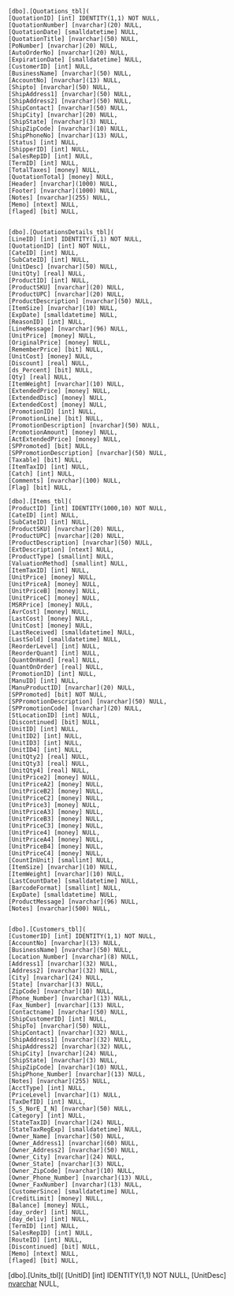 	[dbo].[Quotations_tbl](
	[QuotationID] [int] IDENTITY(1,1) NOT NULL,
	[QuotationNumber] [nvarchar](20) NULL,
	[QuotationDate] [smalldatetime] NULL,
	[QuotationTitle] [nvarchar](50) NULL,
	[PoNumber] [nvarchar](20) NULL,
	[AutoOrderNo] [nvarchar](20) NULL,
	[ExpirationDate] [smalldatetime] NULL,
	[CustomerID] [int] NULL,
	[BusinessName] [nvarchar](50) NULL,
	[AccountNo] [nvarchar](13) NULL,
	[Shipto] [nvarchar](50) NULL,
	[ShipAddress1] [nvarchar](50) NULL,
	[ShipAddress2] [nvarchar](50) NULL,
	[ShipContact] [nvarchar](50) NULL,
	[ShipCity] [nvarchar](20) NULL,
	[ShipState] [nvarchar](3) NULL,
	[ShipZipCode] [nvarchar](10) NULL,
	[ShipPhoneNo] [nvarchar](13) NULL,
	[Status] [int] NULL,
	[ShipperID] [int] NULL,
	[SalesRepID] [int] NULL,
	[TermID] [int] NULL,
	[TotalTaxes] [money] NULL,
	[QuotationTotal] [money] NULL,
	[Header] [nvarchar](1000) NULL,
	[Footer] [nvarchar](1000) NULL,
	[Notes] [nvarchar](255) NULL,
	[Memo] [ntext] NULL,
	[flaged] [bit] NULL,


	[dbo].[QuotationsDetails_tbl](
	[LineID] [int] IDENTITY(1,1) NOT NULL,
	[QuotationID] [int] NOT NULL,
	[CateID] [int] NULL,
	[SubCateID] [int] NULL,
	[UnitDesc] [nvarchar](50) NULL,
	[UnitQty] [real] NULL,
	[ProductID] [int] NULL,
	[ProductSKU] [nvarchar](20) NULL,
	[ProductUPC] [nvarchar](20) NULL,
	[ProductDescription] [nvarchar](50) NULL,
	[ItemSize] [nvarchar](10) NULL,
	[ExpDate] [smalldatetime] NULL,
	[ReasonID] [int] NULL,
	[LineMessage] [nvarchar](96) NULL,
	[UnitPrice] [money] NULL,
	[OriginalPrice] [money] NULL,
	[RememberPrice] [bit] NULL,
	[UnitCost] [money] NULL,
	[Discount] [real] NULL,
	[ds_Percent] [bit] NULL,
	[Qty] [real] NULL,
	[ItemWeight] [nvarchar](10) NULL,
	[ExtendedPrice] [money] NULL,
	[ExtendedDisc] [money] NULL,
	[ExtendedCost] [money] NULL,
	[PromotionID] [int] NULL,
	[PromotionLine] [bit] NULL,
	[PromotionDescription] [nvarchar](50) NULL,
	[PromotionAmount] [money] NULL,
	[ActExtendedPrice] [money] NULL,
	[SPPromoted] [bit] NULL,
	[SPPromotionDescription] [nvarchar](50) NULL,
	[Taxable] [bit] NULL,
	[ItemTaxID] [int] NULL,
	[Catch] [int] NULL,
	[Comments] [nvarchar](100) NULL,
	[Flag] [bit] NULL,

	[dbo].[Items_tbl](
	[ProductID] [int] IDENTITY(1000,10) NOT NULL,
	[CateID] [int] NULL,
	[SubCateID] [int] NULL,
	[ProductSKU] [nvarchar](20) NULL,
	[ProductUPC] [nvarchar](20) NULL,
	[ProductDescription] [nvarchar](50) NULL,
	[ExtDescription] [ntext] NULL,
	[ProductType] [smallint] NULL,
	[ValuationMethod] [smallint] NULL,
	[ItemTaxID] [int] NULL,
	[UnitPrice] [money] NULL,
	[UnitPriceA] [money] NULL,
	[UnitPriceB] [money] NULL,
	[UnitPriceC] [money] NULL,
	[MSRPrice] [money] NULL,
	[AvrCost] [money] NULL,
	[LastCost] [money] NULL,
	[UnitCost] [money] NULL,
	[LastReceived] [smalldatetime] NULL,
	[LastSold] [smalldatetime] NULL,
	[ReorderLevel] [int] NULL,
	[ReorderQuant] [int] NULL,
	[QuantOnHand] [real] NULL,
	[QuantOnOrder] [real] NULL,
	[PromotionID] [int] NULL,
	[ManuID] [int] NULL,
	[ManuProductID] [nvarchar](20) NULL,
	[SPPromoted] [bit] NOT NULL,
	[SPPromotionDescription] [nvarchar](50) NULL,
	[SPPromotionCode] [nvarchar](20) NULL,
	[StLocationID] [int] NULL,
	[Discontinued] [bit] NULL,
	[UnitID] [int] NULL,
	[UnitID2] [int] NULL,
	[UnitID3] [int] NULL,
	[UnitID4] [int] NULL,
	[UnitQty2] [real] NULL,
	[UnitQty3] [real] NULL,
	[UnitQty4] [real] NULL,
	[UnitPrice2] [money] NULL,
	[UnitPriceA2] [money] NULL,
	[UnitPriceB2] [money] NULL,
	[UnitPriceC2] [money] NULL,
	[UnitPrice3] [money] NULL,
	[UnitPriceA3] [money] NULL,
	[UnitPriceB3] [money] NULL,
	[UnitPriceC3] [money] NULL,
	[UnitPrice4] [money] NULL,
	[UnitPriceA4] [money] NULL,
	[UnitPriceB4] [money] NULL,
	[UnitPriceC4] [money] NULL,
	[CountInUnit] [smallint] NULL,
	[ItemSize] [nvarchar](10) NULL,
	[ItemWeight] [nvarchar](10) NULL,
	[LastCountDate] [smalldatetime] NULL,
	[BarcodeFormat] [smallint] NULL,
	[ExpDate] [smalldatetime] NULL,
	[ProductMessage] [nvarchar](96) NULL,
	[Notes] [nvarchar](500) NULL,


	[dbo].[Customers_tbl](
	[CustomerID] [int] IDENTITY(1,1) NOT NULL,
	[AccountNo] [nvarchar](13) NULL,
	[BusinessName] [nvarchar](50) NULL,
	[Location_Number] [nvarchar](8) NULL,
	[Address1] [nvarchar](32) NULL,
	[Address2] [nvarchar](32) NULL,
	[City] [nvarchar](24) NULL,
	[State] [nvarchar](3) NULL,
	[ZipCode] [nvarchar](10) NULL,
	[Phone_Number] [nvarchar](13) NULL,
	[Fax_Number] [nvarchar](13) NULL,
	[Contactname] [nvarchar](50) NULL,
	[ShipCustomerID] [int] NULL,
	[ShipTo] [nvarchar](50) NULL,
	[ShipContact] [nvarchar](32) NULL,
	[ShipAddress1] [nvarchar](32) NULL,
	[ShipAddress2] [nvarchar](32) NULL,
	[ShipCity] [nvarchar](24) NULL,
	[ShipState] [nvarchar](3) NULL,
	[ShipZipCode] [nvarchar](10) NULL,
	[ShipPhone_Number] [nvarchar](13) NULL,
	[Notes] [nvarchar](255) NULL,
	[AcctType] [int] NULL,
	[PriceLevel] [nvarchar](1) NULL,
	[TaxDefID] [int] NULL,
	[S_S_NorE_I_N] [nvarchar](50) NULL,
	[Category] [int] NULL,
	[StateTaxID] [nvarchar](24) NULL,
	[StateTaxRegExp] [smalldatetime] NULL,
	[Owner_Name] [nvarchar](50) NULL,
	[Owner_Address1] [nvarchar](60) NULL,
	[Owner_Address2] [nvarchar](50) NULL,
	[Owner_City] [nvarchar](24) NULL,
	[Owner_State] [nvarchar](3) NULL,
	[Owner_ZipCode] [nvarchar](10) NULL,
	[Owner_Phone_Number] [nvarchar](13) NULL,
	[Owner_FaxNumber] [nvarchar](13) NULL,
	[CustomerSince] [smalldatetime] NULL,
	[CreditLimit] [money] NULL,
	[Balance] [money] NULL,
	[day_order] [int] NULL,
	[day_deliv] [int] NULL,
	[TermID] [int] NULL,
	[SalesRepID] [int] NULL,
	[RouteID] [int] NULL,
	[Discontinued] [bit] NULL,
	[Memo] [ntext] NULL,
	[flaged] [bit] NULL,



[dbo].[Units_tbl](
	[UnitID] [int] IDENTITY(1,1) NOT NULL,
	[UnitDesc] [nvarchar](50) NULL,
